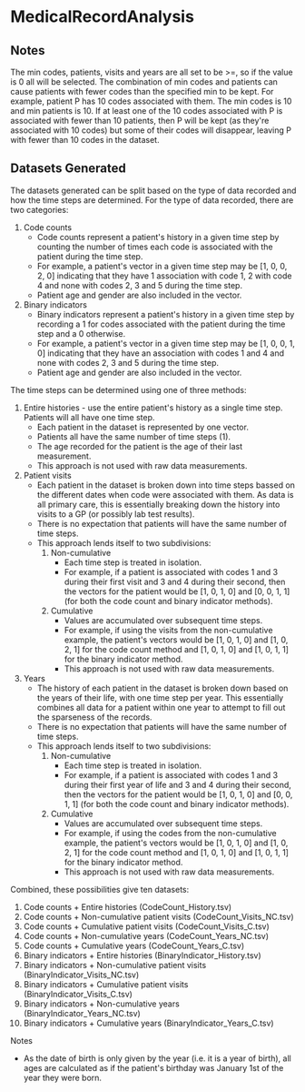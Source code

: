 # MedicalRecordAnalysis

## Notes
The min codes, patients, visits and years are all set to be >=, so if the value is 0 all will be selected.
The combination of min codes and patients can cause patients with fewer codes than the specified min to be kept. For example, patient P has 10 codes associated with them. The min codes is 10 and min patients is 10. If at least one of the 10 codes associated with P is associated with fewer than 10 patients, then P will be kept (as they're associated with 10 codes) but some of their codes will disappear, leaving P with fewer than 10 codes in the dataset.

## Datasets Generated

The datasets generated can be split based on the type of data recorded and how the time steps are determined.
For the type of data recorded, there are two categories:

1. Code counts
    - Code counts represent a patient's history in a given time step by counting the number of times each code is associated with the patient during the time step.
    - For example, a patient's vector in a given time step may be [1, 0, 0, 2, 0] indicating that they have 1 association with code 1, 2 with code 4 and none with codes 2, 3 and 5 during the time step.
    - Patient age and gender are also included in the vector.
2. Binary indicators
    - Binary indicators represent a patient's history in a given time step by recording a 1 for codes associated with the patient during the time step and a 0 otherwise.
    - For example, a patient's vector in a given time step may be [1, 0, 0, 1, 0] indicating that they have an association with codes 1 and 4 and none with codes 2, 3 and 5 during the time step.
    - Patient age and gender are also included in the vector.

The time steps can be determined using one of three methods:

1. Entire histories - use the entire patient's history as a single time step. Patients will all have one time step.
    - Each patient in the dataset is represented by one vector.
    - Patients all have the same number of time steps (1).
    - The age recorded for the patient is the age of their last measurement.
    - This approach is not used with raw data measurements.
2. Patient visits
    - Each patient in the dataset is broken down into time steps bassed on the different dates when code were associated with them. As data is all primary care, this is essentially breaking down the history into visits to a GP (or possibly lab test results).
    - There is no expectation that patients will have the same number of time steps.
    - This approach lends itself to two subdivisions:
        1. Non-cumulative
            - Each time step is treated in isolation.
            - For example, if a patient is associated with codes 1 and 3 during their first visit and 3 and 4 during their second, then the vectors for the patient would be [1, 0, 1, 0] and [0, 0, 1, 1] (for both the code count and binary indicator methods).
        2. Cumulative
            - Values are accumulated over subsequent time steps.
            - For example, if using the visits from the non-cumulative example, the patient's vectors would be [1, 0, 1, 0] and [1, 0, 2, 1] for the code count method and [1, 0, 1, 0] and [1, 0, 1, 1] for the binary indicator method.
            - This approach is not used with raw data measurements.
3. Years
    - The history of each patient in the dataset is broken down based on the years of their life, with one time step per year. This essentially combines all data for a patient within one year to attempt to fill out the sparseness of the records.
    - There is no expectation that patients will have the same number of time steps.
    - This approach lends itself to two subdivisions:
        1. Non-cumulative
            - Each time step is treated in isolation.
            - For example, if a patient is associated with codes 1 and 3 during their first year of life and 3 and 4 during their second, then the vectors for the patient would be [1, 0, 1, 0] and [0, 0, 1, 1] (for both the code count and binary indicator methods).
        2. Cumulative
            - Values are accumulated over subsequent time steps.
            - For example, if using the codes from the non-cumulative example, the patient's vectors would be [1, 0, 1, 0] and [1, 0, 2, 1] for the code count method and [1, 0, 1, 0] and [1, 0, 1, 1] for the binary indicator method.
            - This approach is not used with raw data measurements.

Combined, these possibilities give ten datasets:

1. Code counts + Entire histories (CodeCount_History.tsv)
2. Code counts + Non-cumulative patient visits (CodeCount_Visits_NC.tsv)
3. Code counts + Cumulative patient visits (CodeCount_Visits_C.tsv)
4. Code counts + Non-cumulative years (CodeCount_Years_NC.tsv)
5. Code counts + Cumulative years (CodeCount_Years_C.tsv)
6. Binary indicators + Entire histories (BinaryIndicator_History.tsv)
7. Binary indicators + Non-cumulative patient visits (BinaryIndicator_Visits_NC.tsv)
8. Binary indicators + Cumulative patient visits (BinaryIndicator_Visits_C.tsv)
9. Binary indicators + Non-cumulative years (BinaryIndicator_Years_NC.tsv)
10. Binary indicators + Cumulative years (BinaryIndicator_Years_C.tsv)


Notes

- As the date of birth is only given by the year (i.e. it is a year of birth), all ages are calculated as if the patient's birthday was January 1st of the year they were born.